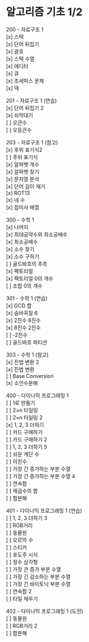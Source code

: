 # 알고리즘 기초 1/2

200 - 자료구조 1  
    [x] 스택   
    [x] 단어 뒤집기  
    [x] 괄호  
    [x] 스택 수열  
    [x] 에디터  
    [x] 큐  
    [x] 조세퍼스 문제  
    [x] 덱  

201 - 자료구조 1 (연습)  
    [x] 단어 뒤집기 2  
    [x] 쇠막대기  
    [ ] 오큰수  
    [ ] 오등큰수  

203 - 자료구조 1 (참고)  
    [x] 후위 표기식2  
    [ ] 후위 표기식  
    [x] 알파벳 개수  
    [x] 알파벳 찾기  
    [x] 문자열 분석  
    [x] 단어 길이 재기  
    [x] ROT13  
    [x] 네 수  
    [x] 접미사 배열  

300 - 수학 1  
    [x] 나머지  
    [x] 최대공약수와 최소공배수  
    [x] 최소공배수  
    [x] 소수 찾기  
    [x] 소수 구하기  
    [ ] 골드바흐의 추측  
    [x] 팩토리얼  
    [x] 팩토리얼 0의 개수  
    [ ] 조합 0의 개수  

301 - 수학 1 (연습)  
    [x] GCD 합  
    [x] 숨바꼭질 6  
    [x] 2진수 8진수  
    [x] 8진수 2진수  
    [ ] -2진수  
    [ ] 골드바흐 파티션  

303 - 수학 1 (참고)  
    [x] 진법 변환 2  
    [x] 진법 변환  
    [ ] Base Conversion  
    [x] 소인수분해  

400 - 다이나믹 프로그래밍 1  
    [ ] 1로 만들기  
    [ ] 2×n 타일링  
    [ ] 2×n 타일링 2  
    [x] 1, 2, 3 더하기  
    [ ] 카드 구매하기  
    [ ] 카드 구매하기 2  
    [ ] 1, 2, 3 더하기 5  
    [ ] 쉬운 계단 수  
    [ ] 이친수  
    [ ] 가장 긴 증가하는 부분 수열  
    [ ] 가장 긴 증가하는 부분 수열 4  
    [ ] 연속합  
    [ ] 제곱수의 합  
    [ ] 합분해  

401 - 다이나믹 프로그래밍 1 (연습)  
    [ ] 1, 2, 3 더하기 3  
    [ ] RGB거리  
    [ ] 동물원  
    [ ] 오르막 수  
    [ ] 스티커  
    [ ] 포도주 시식  
    [ ] 정수 삼각형  
    [ ] 가장 큰 증가 부분 수열  
    [ ] 가장 긴 감소하는 부분 수열  
    [ ] 가장 긴 바이토닉 부분 수열  
    [ ] 연속합 2  
    [ ] 타일 채우기  

402 - 다이나믹 프로그래밍 1 (도전)  
    [ ] 동물원  
    [ ] RGB거리 2  
    [ ] 합분해  
